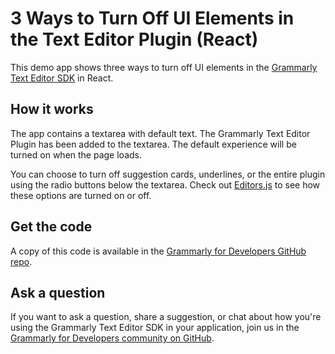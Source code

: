 # 3 Ways to Turn Off UI Elements in the Text Editor Plugin (React)

This demo app shows three ways to turn off UI elements in the [Grammarly Text Editor SDK](https://developer.grammarly.com/) in React.

## How it works

The app contains a textarea with default text. The Grammarly Text Editor Plugin has been added to the textarea. The default experience will be turned on when the page loads.

You can choose to turn off suggestion cards, underlines, or the entire plugin using the radio buttons below the textarea. Check out [Editors.js](./src/Editors.js) to see how these options are turned on or off.

## Get the code

A copy of this code is available in the [Grammarly for Developers GitHub repo](https://github.com/grammarly/grammarly-for-developers/tree/main/examples/editor-sdk-react-turn-off-ui-elements).

## Ask a question

If you want to ask a question, share a suggestion, or chat about how you're using the Grammarly Text Editor SDK in your application, join us in the [Grammarly for Developers community on GitHub](https://github.com/grammarly/grammarly-for-developers/discussions).
